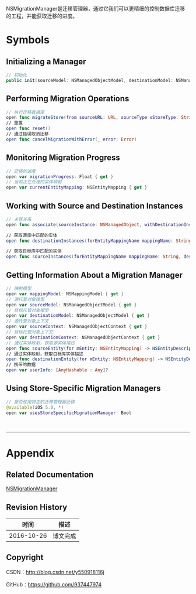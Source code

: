 NSMigrationManager是迁移管理器，通过它我们可以更精细的控制数据库迁移的工程，并能获取迁移的进度。

# Symbols

## Initializing a Manager

```swift
// 初始化
public init(sourceModel: NSManagedObjectModel, destinationModel: NSManagedObjectModel)
```

## Performing Migration Operations

```swift
// 执行迁移数据库
open func migrateStore(from sourceURL: URL, sourceType sStoreType: String, options sOptions: [AnyHashable : Any]? = nil, with mappings: NSMappingModel?, toDestinationURL dURL: URL, destinationType dStoreType: String, destinationOptions dOptions: [AnyHashable : Any]? = nil) throws
// 重置
open func reset()
// 通过错误取消迁移
open func cancelMigrationWithError(_ error: Error)
```

## Monitoring Migration Progress

```swift
// 迁移的进度
open var migrationProgress: Float { get }
// 当前正在处理的实体映射
open var currentEntityMapping: NSEntityMapping { get }
```

## Working with Source and Destination Instances

```swift
// 关联关系
open func associate(sourceInstance: NSManagedObject, withDestinationInstance destinationInstance: NSManagedObject, for entityMapping: NSEntityMapping)

// 获取源库中匹配的实体
open func destinationInstances(forEntityMappingName mappingName: String, sourceInstances: [NSManagedObject]?) -> [NSManagedObject]

// 获取目标库中匹配的实体
open func sourceInstances(forEntityMappingName mappingName: String, destinationInstances: [NSManagedObject]?) -> [NSManagedObject]
```

## Getting Information About a Migration Manager

```swift
// 映射模型
open var mappingModel: NSMappingModel { get }
// 源托管对象模型
open var sourceModel: NSManagedObjectModel { get }
// 目标托管对象模型
open var destinationModel: NSManagedObjectModel { get }
// 源托管对象上下文
open var sourceContext: NSManagedObjectContext { get }
// 目标托管对象上下文
open var destinationContext: NSManagedObjectContext { get }
// 通过实体映射，获取源实体描述
open func sourceEntity(for mEntity: NSEntityMapping) -> NSEntityDescription?
// 通过实体映射，获取目标库实体描述
open func destinationEntity(for mEntity: NSEntityMapping) -> NSEntityDescription?
// 携带的数据
open var userInfo: [AnyHashable : Any]?
```

## Using Store-Specific Migration Managers

```swift
// 是否使用特定的迁移管理器迁移
@available(iOS 5.0, *)
open var usesStoreSpecificMigrationManager: Bool
```

&#160;

----------

# Appendix

## Related Documentation

[NSMigrationManager](https://developer.apple.com/reference/coredata/nsmigrationmanager)

## Revision History

| 时间 | 描述 |
| ---- | ---- |
| 2016-10-26 | 博文完成 |

## Copyright

CSDN：http://blog.csdn.net/y550918116j

GitHub：https://github.com/937447974
